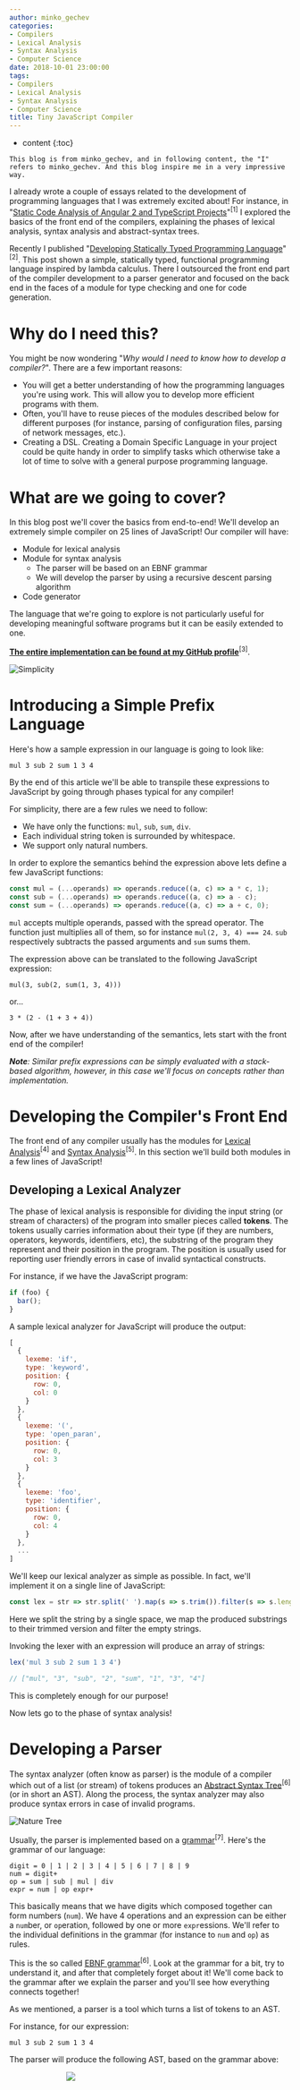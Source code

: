 ```yaml
---
author: minko_gechev
categories:
- Compilers
- Lexical Analysis
- Syntax Analysis
- Computer Science
date: 2018-10-01 23:00:00
tags:
- Compilers
- Lexical Analysis
- Syntax Analysis
- Computer Science
title: Tiny JavaScript Compiler
---
```


* content
{:toc}

```
This blog is from minko_gechev, and in following content, the "I" refers to minko_gechev. And this blog inspire me in a very impressive way.
```
 <!--more-->

I already wrote a couple of essays related to the development of programming languages that I was extremely excited about! For instance, in "[Static Code Analysis of Angular 2 and TypeScript Projects](https://blog.mgechev.com/2016/02/29/static-code-analysis-angular-typescript/)"<sup>[1]</sup> I explored the basics of the front end of the compilers, explaining the phases of lexical analysis, syntax analysis and abstract-syntax trees.


Recently I published "[Developing Statically Typed Programming Language](https://blog.mgechev.com/2017/08/05/typed-lambda-calculus-create-type-checker-transpiler-compiler-javascript/)"<sup>[2]</sup>. This post shown a simple, statically typed, functional programming language inspired by lambda calculus. There I outsourced the front end part of the compiler development to a parser generator and focused on the back end in the faces of a module for type checking and one for code generation.

# Why do I need this?

You might be now wondering "*Why would I need to know how to develop a compiler?*". There are a few important reasons:

- You will get a better understanding of how the programming languages you're using work. This will allow you to develop more efficient programs with them.
- Often, you'll have to reuse pieces of the modules described below for different purposes (for instance, parsing of configuration files, parsing of network messages, etc.).
- Creating a DSL. Creating a Domain Specific Language in your project could be quite handy in order to simplify tasks which otherwise take a lot of time to solve with a general purpose programming language.

# What are we going to cover?

In this blog post we'll cover the basics from end-to-end! We'll develop an extremely simple compiler on 25 lines of JavaScript! Our compiler will have:

- Module for lexical analysis
- Module for syntax analysis
  - The parser will be based on an EBNF grammar
  - We will develop the parser by using a recursive descent parsing algorithm
- Code generator

The language that we're going to explore is not particularly useful for developing meaningful software programs but it can be easily extended to one.

[**The entire implementation can be found at my GitHub profile**](https://github.com/mgechev/tiny-compiler)<sup>[3]</sup>.

<img src="https://blog.mgechev.com/images/simple-compiler/simple.jpg" alt="Simplicity"  style="display: block; margin: auto;">

# Introducing a Simple Prefix Language

Here's how a sample expression in our language is going to look like:

```
mul 3 sub 2 sum 1 3 4
```

By the end of this article we'll be able to transpile these expressions to JavaScript by going through phases typical for any compiler!

For simplicity, there are a few rules we need to follow:

- We have only the functions: `mul`, `sub`, `sum`, `div`.
- Each individual string token is surrounded by whitespace.
- We support only natural numbers.

In order to explore the semantics behind the expression above lets define a few JavaScript functions:

```javascript
const mul = (...operands) => operands.reduce((a, c) => a * c, 1);
const sub = (...operands) => operands.reduce((a, c) => a - c);
const sum = (...operands) => operands.reduce((a, c) => a + c, 0);
```

`mul` accepts multiple operands, passed with the spread operator. The function just multiplies all of them, so for instance `mul(2, 3, 4) === 24`. `sub` respectively subtracts the passed arguments and `sum` sums them.

The expression above can be translated to the following JavaScript expression:

```
mul(3, sub(2, sum(1, 3, 4)))
```

or...

```
3 * (2 - (1 + 3 + 4))
```

Now, after we have understanding of the semantics, lets start with the front end of the compiler!


_**Note**: Similar prefix expressions can be simply evaluated with a stack-based algorithm, however, in this case we'll focus on concepts rather than implementation._

# Developing the Compiler's Front End

The front end of any compiler usually has the modules for [Lexical Analysis](https://en.wikibooks.org/wiki/Compiler_Construction/Lexical_analysis)<sup>[4]</sup> and [Syntax Analysis](https://en.wikibooks.org/wiki/Compiler_Construction/Syntax_Analysis)<sup>[5]</sup>. In this section we'll build both modules in a few lines of JavaScript!

## Developing a Lexical Analyzer

The phase of lexical analysis is responsible for dividing the input string (or stream of characters) of the program into smaller pieces called **tokens**. The tokens usually carries information about their type (if they are numbers, operators, keywords, identifiers, etc), the substring of the program they represent and their position in the program. The position is usually used for reporting user friendly errors in case of invalid syntactical constructs.

For instance, if we have the JavaScript program:

```javascript
if (foo) {
  bar();
}
```

A sample lexical analyzer for JavaScript will produce the output:

```javascript
[
  {
    lexeme: 'if',
    type: 'keyword',
    position: {
      row: 0,
      col: 0
    }
  },
  {
    lexeme: '(',
    type: 'open_paran',
    position: {
      row: 0,
      col: 3
    }
  },
  {
    lexeme: 'foo',
    type: 'identifier',
    position: {
      row: 0,
      col: 4
    }
  },
  ...
]
```

We'll keep our lexical analyzer as simple as possible. In fact, we'll implement it on a single line of JavaScript:

```javascript
const lex = str => str.split(' ').map(s => s.trim()).filter(s => s.length);
```

Here we split the string by a single space, we map the produced substrings to their trimmed version and filter the empty strings.

Invoking the lexer with an expression will produce an array of strings:

```javascript
lex('mul 3 sub 2 sum 1 3 4')

// ["mul", "3", "sub", "2", "sum", "1", "3", "4"]
```

This is completely enough for our purpose!

Now lets go to the phase of syntax analysis!

# Developing a Parser

The syntax analyzer (often know as parser) is the module of a compiler which out of a list (or stream) of tokens produces an [Abstract Syntax Tree](https://en.wikibooks.org/wiki/Compiler_Construction/Case_Study_1B#Abstract_Syntax_Trees)<sup>[6]</sup> (or in short an AST). Along the process, the syntax analyzer may also produce syntax errors in case of invalid programs.

<img src="https://blog.mgechev.com/images/simple-compiler/tree.jpg" alt="Nature Tree"  style="display: block; margin: auto;">

Usually, the parser is implemented based on a [grammar](https://en.wikipedia.org/wiki/Extended_Backus%E2%80%93Naur_form)<sup>[7]</sup>. Here's the grammar of our language:

```
digit = 0 | 1 | 2 | 3 | 4 | 5 | 6 | 7 | 8 | 9
num = digit+
op = sum | sub | mul | div
expr = num | op expr+
```

This basically means that we have digits which composed together can form numbers (`num`). We have 4 operations and an expression can be either a `num`ber, or `op`eration, followed by one or more `expr`essions. We'll refer to the individual definitions in the grammar (for instance to `num` and `op`) as rules.

This is the so called [EBNF grammar](https://en.wikipedia.org/wiki/Extended_Backus–Naur_form)<sup>[6]</sup>. Look at the grammar for a bit, try to understand it, and after that completely forget about it! We'll come back to the grammar after we explain the parser and you'll see how everything connects together!

As we mentioned, a parser is a tool which turns a list of tokens to an AST.

For instance, for our expression:

```
mul 3 sub 2 sum 1 3 4
```

The parser will produce the following AST, based on the grammar above:

<div style="width: 300px; height: 300px; display: block; margin: auto;">
  <img src="https://blog.mgechev.com/images/simple-compiler/ast.svg">
</div>

Lets explore the algorithm for this!

```javascript
const Op = Symbol('op');
const Num = Symbol('num');

const parse = tokens => {

  let c = 0;

  const peek = () => tokens[c];
  const consume = () => tokens[c++];

  const parseNum = () => ({ val: parseInt(consume()), type: Num });

  const parseOp = () => {
    const node = { val: consume(), type: Op, expr: [] };
    while (peek()) node.expr.push(parseExpr());
    return node;
  };

  const parseExpr = () => /\d/.test(peek()) ? parseNum() : parseOp();

  return parseExpr();
};
```

The bad news is that there are a lot of things going on. The good news is that this is the most complicated part of the compiler!

Lets divide the code into parts and look into each one step by step.

## Node Types

```javascript
const Op = Symbol('op');
const Num = Symbol('num');
```

First we define the different node types that we are going to have in the AST. We'll have only numbers and operations. For example, the number node `42` will look like this:

```javascript
{
  type: Num,
  val: 42
}
```

The operator `sum`, applied to `2`, `3`, `4` will look like this:

```javascript
{
  type: Op,
  val: 'sum',
  expr: [{
    type: Num,
    val: 2
  }, {
    type: Num,
    val: 3
  }, {
    type: Num,
    val: 4
  }]
}
```

That's how simple is that!

## The Parser

After we declare the node types, we define a function called `parse` which accepts a single argument called `tokens`. Inside of it we define five more functions:

- `peek` - returns the element of `tokens` associated with the current value of the `c` local variable.
- `consume` - returns the element of `tokens` associated with the current value of the `c` local variable and increments `c`.
- `parseNum` - gets the current token (i.e. invokes `peek()`), parses it to a natural number and returns a new number token.
- `parseOp` - we'll explore in a little bit.
- `parseExpr` - checks if the current token matches the regular expression `/\d/` (i.e. is a number) and invokes `parseNum` if the match was successful, otherwise returns `parseOp`.

### Parsing Operations

The `parseOp` is maybe the most complicated function from the parser above. That's the case because of the loop and the indirect recursion that we have. Here's its definition one more time in order to explain it line by line:

```javascript
const parseOp = () => {
  const node = { val: consume(), type: Op, expr: [] };
  while (peek()) node.expr.push(parseExpr());
  return node;
};
```

Since `parseOp` has been invoked by `parseExpr` when the value of `peek()` is not a number we know that it is an operator so we create a new operation node. Note that we don't perform any further validation, however, in a real-world programming language we'd want to do that and eventually throw a syntax error in case of unexpected token.

Anyhow, in the node declaration we set the list of "sub-expressions" to be the empty list (i.e. `[]`), the operation name to the value of `consume()` and the type of the node to `Op`. Later, while we don't reach the end of the program, we loop over all tokens by pushing the currently parsed expression to the list of "sub-expressions` of the given node. Finally, we return the node.

Keep in mind that `while (peek()) node.expr.push(parseExpr());` performs an indirect recursion. In case we have the expression:

```
sum sum 2
```

This will

- First, invoke `parseExpr`, which will find that the current token (i.e. `tokens[0]`) is not a number (it's `sum`) so it'll invoke `parseOp`.
- After that `parseOp` will create the operation node and because of the `consume()` call, increment the value of `c`.
- Next `parseOp` will iterate over the tokens, and for `tokens[c]`, where `c` now equals `1` will invoke `parseExpr`.
- `parseExpr` will find that the current token is not a number so it'll invoke `parseOp`.
- `parseOp` will create another operation node and increment `c` and will start looping over the remaining tokens again.
- `parseOp` will invoke `parseExpr` where `c` will now equal `2`.
- Since `tokens[2] === "2"`, `parseExpr` will invoke `parseNum` which will create a number node, incrementing the `c` variable.
- `parseNum` will return the number node and it will be pushed into the `expr` array of the last operation node produced by the latest `parseOp` invocation.
- The last `parseOp` invocation will return the operation node since `peek()` will return `undefined` (`parseNum` has incremented `c` to `3` and `tokens[3] === undefined`).
- The node returned by the last invocation of `parseOp` will be returned to the outermost invocation of `parseOp` which will return its operation node as well.
- Finally, `parseExpr` will return the root operation node.

The produced AST will look like:

```javascript
{
  type: Op,
  val: "sum",
  expr: [{
    type: Op,
    val: "sum",
    expr: [{
      type: Num,
      val: 2
    }]
  }]
}
```

...and that's it! The final step is to traverse this tree and produce JavaScript!

## Recursive Descent Parsing

Now lets see how are the individual functions related to the grammar we defined above and see why having a grammar makes sense in general. Lets take a look at the rules in the EBNF grammar:

```
digit = 0 | 1 | 2 | 3 | 4 | 5 | 6 | 7 | 8 | 9
num = digit+
op = sum | sub | mul | div
expr = num | op expr+
```

Do they now may make a bit more sense? `expr` looks very much like `parseExpr`, where we parse either a `num`ber or an `op`eration. Similarly, `op expr+` looks very much like `parseOp` and `num` like `parseNum`. In fact, very often parsers are generated directly from the grammars since there's a direct connection between both with the [recursive descent parsing algorithm](https://en.wikipedia.org/wiki/Recursive_descent_parser)<sup>[8]</sup>.

And in fact, we just developed a simple recursive descent parser! Our parser was quite simple (well, we have only 4 **production rules** in the grammar) but you can imagine how complex the parser of a real-life programming language is.

It's extremely convenient to develop the grammar of a language before writing the actual parser in order to observe a simplified model of it. The parser contains a lot of details (for instance a lot of syntax constructs of the language you're developing it with), in contrast to the grammar which is extremely simplified and minimalistic.

# Developing the Transpiler

In this part of the post we'll traverse the AST of the language and produce JavaScript. The entire transpiler is on 7 lines of JavaScript (literally!):

```javascript
const transpile = ast => {
  const opMap = { sum: '+', mul: '*', sub: '-', div: '/' };
  const transpileNode = ast => ast.type === Num ? transpileNum(ast) : transpileOp(ast);
  const transpileNum = ast => ast.val;
  const transpileOp = ast => `(${ast.expr.map(transpileNode).join(' ' + opMap[ast.val] + ' ')})`;
  return transpileNode(ast);
};
```

Lets explore the implementation line by line.

First we define a function called `transpile`. It accepts as argument the AST produced by the parser. After that in the `opMap` we define the mapping between arithmetic operations and the operators in the language. Basically, `sum` maps to `+`, `mul` to `*`, etc.

As next step, we define the function `transpileNode` which accepts an AST node. If the node is a number, we invoke the `transpileNum` function with the given node, otherwise, we invoke `transpileOp`.

Finally, we define the two functions for transpilation of the individual nodes:

- `transpileNum` - translates a number to a JavaScript number (simply by returning it).
- `transpileOp` - translates an operation to a JavaScript arithmetic operation. Notice that we have indirect recursion here (`transpileOp -> transpileNode -> transpileOp`). For each operation node, we want to transpile its sub-expressions first. We do that by invoking the `transpileNode` function.

On the last line of `transpile`'s body, we return the result of `transpileNode` applied to the root of the tree.

# Wiring Everything Together

Here's how we can wire everything together:

```javascript
const program = 'mul 3 sub 2 sum 1 3 4';

transpile(parse(lex(program)));
// (3 * (2 - (1 + 3 + 4)))
```

We invoke `lex(program)`, which produces the list of tokens, after that we pass the tokens to the `parse` function, which produces the AST and finally, we `transpile` the AST to JavaScript!

<img src="https://blog.mgechev.com/images/simple-compiler/wire.jpg" alt="Connecting"  style="display: block; margin: auto;">

# Conclusion

This article explained in details the development of a very simple compiler (or transpiler) of a language with prefix expressions to JavaScript. Although this was explanation of only the very basics of the compiler development we were able to cover few very important concepts:

- Lexical analysis
- Syntax analysis
- Source code generation
- EBNF grammars
- Recursive Descent Parsing

If you're interested in further reading, I'd recommend:

- [Developing Statically Typed Programming Language](https://blog.mgechev.com/2017/08/05/typed-lambda-calculus-create-type-checker-transpiler-compiler-javascript/)
- [Let’s Build A Simple Interpreter](https://ruslanspivak.com/lsbasi-part1/)
- [Compilers: Principles, Techniques, and Tools (2nd Edition) 2nd Edition](https://www.amazon.com/Compilers-Principles-Techniques-Tools-2nd/dp/0321486811)
- [Types and Programming Languages](https://www.amazon.com/Types-Programming-Languages-MIT-Press/dp/0262162091)

# References

1. [Static Code Analysis of Angular 2 and TypeScript Projects - https://mgv.io/ng-static-analysis](https://mgv.io/ng-static-analysis).
2. [Developing Statically Typed Programming Language - https://mgv.io/typed-lambda](https://mgv.io/typed-lambda)
3. [Tiny Compiler - https://mgv.io/tiny-compiler](https://mgv.io/tiny-compiler)
4. [Lexical Analysis - https://mgv.io/wiki-lex](https://mgv.io/wiki-lex)
5. [Syntax Analysis - https://mgv.io/wiki-parser](https://mgv.io/wiki-parser)
6. [Abstract Syntax Tree - https://mgv.io/wiki-case-ast](https://mgv.io/wiki-case-ast)
7. [EBNF grammar - https://mgv.io/wiki-ebnf](https://mgv.io/wiki-ebnf)
8. [Recursive Descent Parsing - https://mgv.io/wiki-recursive-descent-parser](https://mgv.io/wiki-recursive-descent-parser)

